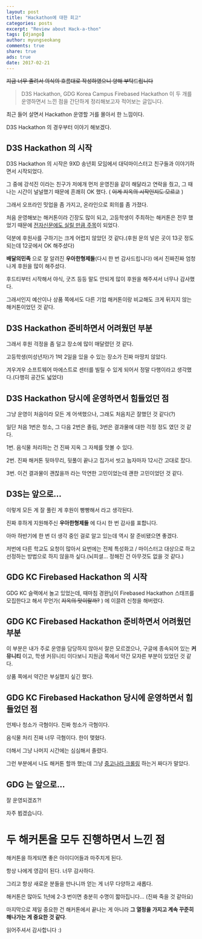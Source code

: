 ```yaml
---
layout: post
title: "Hackathon에 대한 회고"
categories: posts
excerpt: "Review about Hack-a-thon"
tags: [django]
author: myungseokang
comments: true
share: true
ads: true
date: 2017-02-21
---
```


~~지금 너무 졸려서 의식의 흐름대로 작성하였으니 양해 부탁드립니다~~

> D3S Hackathon, GDG Korea Campus Firebased Hackathon 이 두 개를 운영하면서 느낀 점을 간단하게 정리해보고자 적어보는 글입니다.

최근 들어 살면서 Hackathon 운영할 거를 몰아서 한 느낌이다.

D3S Hackathon 의 경우부터 이야기 해보겠다.

## D3S Hackathon 의 시작

D3S Hackathon 의 시작은 9XD 송년회 모임에서 대덕마이스터고 친구들과 이야기하면서 시작되었다.

그 중에 강석진 이라는 친구가 저에개 먼저 운영진을 같이 해달라고 연락을 줬고, 그 때 나는 시간이 널널했기 때문에 흔쾌히 OK 했다. ( ~~이게 지옥의 시작인지도 모르고~~ )

그래서 오프라인 밋업을 좀 가지고, 온라인으로 회의를 좀 가졌다.

처음 운영해보는 해커톤이라 긴장도 많이 되고, 고등학생이 주최하는 해커톤은 전무 했었기 때문에 [전자신문에도 실릴 만큼 주목](http://www.etnews.com/20170205000058)이 되었다.

덕분에 후원사를 구하기는 크게 어렵지 않았던 것 같다.(후원 문의 넣은 곳이 13곳 정도 되는데 12곳에서 OK 해주셨다)

**배달의민족** 으로 잘 알려진 **우아한형제들**(다시 한 번 감사드립니다) 에서 진짜진짜 엄청나게 후원을 많이 해주셨다.

후드티부터 시작해서 야식, 굿즈 등등 말도 안되게 많이 후원을 해주셔서 너무나 감사했다.

그래서인지 예산이나 상품 쪽에서도 다른 기업 해커톤이랑 비교해도 크게 뒤지지 않는 해커톤이었던 것 같다.

## D3S Hackathon 준비하면서 어려웠던 부분

그래서 후원 걱정을 좀 덜고 장소에 많이 매달렸던 것 같다.

고등학생(미성년자)가 1박 2일을 있을 수 있는 장소가 진짜 마땅치 않았다.

겨우겨우 소프트웨어 마에스트로 센터를 빌릴 수 있게 되어서 정말 다행이라고 생각했다.(다행히 공간도 넓었다)

## D3S Hackathon 당시에 운영하면서 힘들었던 점

그냥 운영이 처음이라 모든 게 어색했으나, 그래도 처음치곤 잘했던 것 같다(?)

일단 처음 1번은 청소, 그 다음 2번은 졸림, 3번은 결과물에 대한 걱정 정도 였던 것 같다.

1번. 음식물 처리하는 건 진짜 지옥 그 자체를 맛볼 수 있다.

2번. 진짜 해커톤 뒷마무리, 뒷풀이 끝나고 집가서 씻고 눕자마자 12시간 고대로 잤다.

3번. 이건 결과물이 괜찮을까 라는 막연한 고민이었는데 괜한 고민이었던 것 같다.

## D3S는 앞으로...

이렇게 모든 게 잘 풀린 게 후원이 빵빵해서 라고 생각된다.

진짜 후하게 지원해주신 **우아한형제들** 에 다시 한 번 감사를 표합니다.

아마 하반기에 한 번 더 생각 중인 걸로 알고 있는데 역시 잘 준비됐으면 좋겠다.

저번에 다른 학교도 요청이 많아서 요번에는 전체 특성화고 / 마이스터고 대상으로 하고 선정하는 방법으로 하지 않을까 싶다.(뇌피셜... 정해진 건 아무것도 없을 것 같다.)

<script async src="//pagead2.googlesyndication.com/pagead/js/adsbygoogle.js"></script>
<ins class="adsbygoogle"
     style="display:block; text-align:center;"
     data-ad-format="fluid"
     data-ad-layout="in-article"
     data-ad-client="ca-pub-1864899826477546"
     data-ad-slot="2703362319"></ins>
<script>
     (adsbygoogle = window.adsbygoogle || []).push({});
</script>

## GDG KC Firebased Hackathon 의 시작

GDG KC 슬랙에서 놀고 있었는데, 때마침 경완님이 Firebased Hackathon 스태프를 모집한다고 해서 무언가( ~~지옥의 맛이랄까?~~ ) 에 이끌려 신청을 해버렸다.

## GDG KC Firebased Hackathon 준비하면서 어려웠던 부분

이 부분은 내가 주로 운영을 담당하지 않아서 잘은 모르겠으나, 구글에 종속되어 있는 **커뮤니티** 이고, 학생 커뮤니티 이다보니 지원금 쪽에서 약간 모자른 부분이 있었던 것 같다.

상품 쪽에서 약간은 부실했지 싶긴 했다.

## GDG KC Firebased Hackathon 당시에 운영하면서 힘들었던 점

언제나 청소가 극혐이다. 진짜 청소가 극혐이다.

음식물 처리 진짜 너무 극혐이다. 한이 맺혔다.

더해서 그냥 나머지 시간에는 심심해서 졸렸다.

그런 부분에서 나도 해커톤 할까 했는데 그냥 [중고나라 크롤링](https://github.com/myungseokang/joonggo_crawling) 하는거 짜다가 말았다.

## GDG 는 앞으로...

잘 운영되겠죠?!

자주 뵙겠습니다.


# 두 해커톤을 모두 진행하면서 느낀 점

해커톤을 하게되면 좋은 아이디어들과 마주치게 된다. 

항상 나에게 영감이 된다. 너무 감사하다.

그리고 항상 새로운 분들을 만나니까 얻는 게 너무 다양하고 새롭다.

해커톤은 많아도 1년에 2-3 번이면 충분히 수명이 짧아집니다... (진짜 죽을 것 같아요)

마지막으로 제일 중요한 건 해커톤에서 끝나는 게 아니라 **그 열정을 가지고 계속 꾸준히 해나가는 게 중요한 것 같다**.

읽어주셔서 감사합니다 :)
